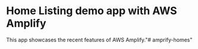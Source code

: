 # Home Listing demo app with AWS Amplify

This app showcases the recent features of AWS Amplify."# amprify-homes" 
